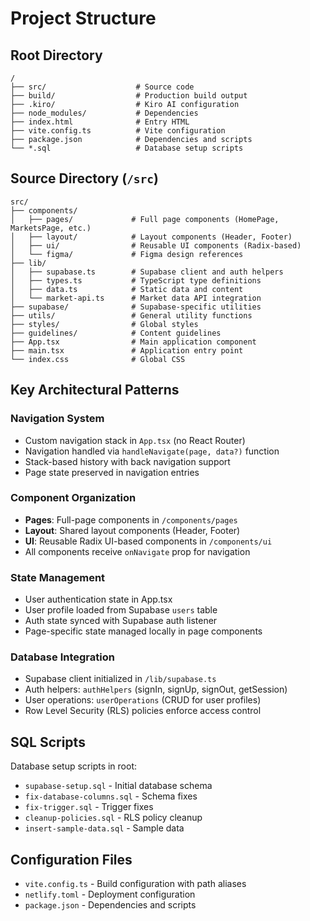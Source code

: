 # Project Structure

## Root Directory

```
/
├── src/                    # Source code
├── build/                  # Production build output
├── .kiro/                  # Kiro AI configuration
├── node_modules/           # Dependencies
├── index.html              # Entry HTML
├── vite.config.ts          # Vite configuration
├── package.json            # Dependencies and scripts
└── *.sql                   # Database setup scripts
```

## Source Directory (`/src`)

```
src/
├── components/
│   ├── pages/             # Full page components (HomePage, MarketsPage, etc.)
│   ├── layout/            # Layout components (Header, Footer)
│   ├── ui/                # Reusable UI components (Radix-based)
│   └── figma/             # Figma design references
├── lib/
│   ├── supabase.ts        # Supabase client and auth helpers
│   ├── types.ts           # TypeScript type definitions
│   ├── data.ts            # Static data and content
│   └── market-api.ts      # Market data API integration
├── supabase/              # Supabase-specific utilities
├── utils/                 # General utility functions
├── styles/                # Global styles
├── guidelines/            # Content guidelines
├── App.tsx                # Main application component
├── main.tsx               # Application entry point
└── index.css              # Global CSS
```

## Key Architectural Patterns

### Navigation System

- Custom navigation stack in `App.tsx` (no React Router)
- Navigation handled via `handleNavigate(page, data?)` function
- Stack-based history with back navigation support
- Page state preserved in navigation entries

### Component Organization

- **Pages**: Full-page components in `/components/pages`
- **Layout**: Shared layout components (Header, Footer)
- **UI**: Reusable Radix UI-based components in `/components/ui`
- All components receive `onNavigate` prop for navigation

### State Management

- User authentication state in App.tsx
- User profile loaded from Supabase `users` table
- Auth state synced with Supabase auth listener
- Page-specific state managed locally in page components

### Database Integration

- Supabase client initialized in `/lib/supabase.ts`
- Auth helpers: `authHelpers` (signIn, signUp, signOut, getSession)
- User operations: `userOperations` (CRUD for user profiles)
- Row Level Security (RLS) policies enforce access control

## SQL Scripts

Database setup scripts in root:
- `supabase-setup.sql` - Initial database schema
- `fix-database-columns.sql` - Schema fixes
- `fix-trigger.sql` - Trigger fixes
- `cleanup-policies.sql` - RLS policy cleanup
- `insert-sample-data.sql` - Sample data

## Configuration Files

- `vite.config.ts` - Build configuration with path aliases
- `netlify.toml` - Deployment configuration
- `package.json` - Dependencies and scripts
